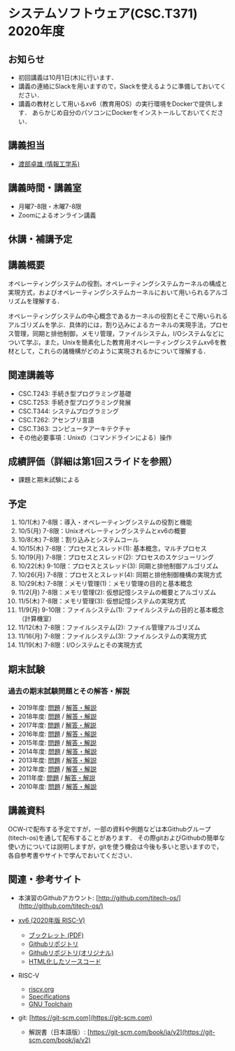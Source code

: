 # システムソフトウェア(CSC.T371) 2020年度

## お知らせ
* 初回講義は10月1日(木)に行います．
* 講義の連絡にSlackを用いますので，Slackを使えるように準備しておいてください．
* 講義の教材として用いるxv6（教育用OS）の実行環境をDockerで提供します．
あらかじめ自分のパソコンにDockerをインストールしておいてください．

## 講義担当
* [渡部卓雄 (情報工学系)](http://www.psg.c.titech.ac.jp/~takuo/)

## 講義時間・講義室
* 月曜7-8限・木曜7-8限
* Zoomによるオンライン講義

## 休講・補講予定

## 講義概要
オペレーティングシステムの役割，オペレーティングシステムカーネルの構成と実現方式，およびオペレーティングシステムカーネルにおいて用いられるアルゴリズムを理解する．

オペレーティングシステムの中心概念であるカーネルの役割とそこで用いられるアルゴリズムを学ぶ．具体的には，割り込みによるカーネルの実現手法，プロセス管理，同期と排他制御，メモリ管理，ファイルシステム，I/Oシステムなどについて学ぶ，また，Unixを簡素化した教育用オペレーティングシステムxv6を教材として，これらの諸機構がどのように実現されるかについて理解する．

## 関連講義等
* CSC.T243: 手続き型プログラミング基礎
* CSC.T253: 手続き型プログラミング発展
* CSC.T344: システムプログラミング
* CSC.T262: アセンブリ言語
* CSC.T363: コンピュータアーキテクチャ
* その他必要事項：Unixの（コマンドラインによる）操作

## 成績評価（詳細は第1回スライドを参照）
* 課題と期末試験による

## 予定
1. 10/1(木) 7-8限：導入・オペレーティングシステムの役割と機能
2. 10/5(月) 7-8限：Unixオペレーティングシステムとxv6の概要
3. 10/8(木) 7-8限：割り込みとシステムコール
4. 10/15(木) 7-8限：プロセスとスレッド(1): 基本概念，マルチプロセス
5. 10/19(月) 7-8限：プロセスとスレッド(2): プロセスのスケジューリング
6. 10/22(木) 9-10限：プロセスとスレッド(3): 同期と排他制御アルゴリズム
7. 10/26(月) 7-8限：プロセスとスレッド(4): 同期と排他制御機構の実現方式
8. 10/29(木) 7-8限：メモリ管理(1)：メモリ管理の目的と基本概念
9. 11/2(月) 7-8限：メモリ管理(2): 仮想記憶システムの概要とアルゴリズム
10. 11/5(木) 7-8限：メモリ管理(3): 仮想記憶システムの実現方式
11. 11/9(月) 9-10限：ファイルシステム(1): ファイルシステムの目的と基本概念（計算機室）
12. 11/12(木) 7-8限：ファイルシステム(2): ファイル管理アルゴリズム
13. 11/16(月) 7-8限：ファイルシステム(3): ファイルシステムの実現方式
14. 11/19(木) 7-8限：I/Oシステムとその実現方式

## 期末試験

### 過去の期末試験問題とその解答・解説
* 2019年度: [問題](ex/2019.pdf) / [解答・解説](ex/2019a.pdf)
* 2018年度: [問題](ex/2018.pdf) / [解答・解説](ex/2018a.pdf)
* 2017年度: [問題](ex/2017.pdf) / [解答・解説](ex/2017a.pdf)
* 2016年度: [問題](ex/2016.pdf) / [解答・解説](ex/2016a.pdf)
* 2015年度: [問題](ex/2015.pdf) / [解答・解説](ex/2015a.pdf)
* 2014年度: [問題](ex/2014.pdf) / [解答・解説](ex/2014a.pdf)
* 2013年度: [問題](ex/2013.pdf) / [解答・解説](ex/2013a.pdf)
* 2012年度: [問題](ex/2012.pdf) / [解答・解説](ex/2012a.pdf)
* 2011年度: [問題](ex/2011.pdf) / [解答・解説](ex/2011a.pdf)
* 2010年度: [問題](ex/2010.pdf) / [解答・解説](ex/2010a.pdf)

## 講義資料
OCW-iで配布する予定ですが，一部の資料や例題などは本Githubグループ(titech-os)を通して配布することがあります．
その際gitおよびGithubの簡単な使い方については説明しますが，gitを使う機会は今後も多いと思いますので，各自参考書やサイトで学んでおいてください．

## 関連・参考サイト
* 本演習のGithubアカウント: [http://github.com/titech-os/](http://github.com/titech-os/)

* [xv6 (2020年版 RISC-V)](https://pdos.csail.mit.edu/6.828/2020/xv6.html)
  - [ブックレット (PDF)](https://pdos.csail.mit.edu/6.828/2020/xv6/book-riscv-rev1.pdf)
  - [Githubリポジトリ](https://github.com/titech-os/xv6-riscv/)
  - [Githubリポジトリ(オリジナル)](https://github.com/mit-pdos/xv6-riscv/)
  - [HTML化したソースコード](https://titech-os.github.io/xv6-riscv-html/)
* RISC-V
  - [riscv.org](https://riscv.org)
  - [Specifications](https://riscv.org/specifications/)
  - [GNU Toolchain](https://github.com/riscv/riscv-gnu-toolchain)
* git: [https://git-scm.com](https://git-scm.com)
  - 解説書（日本語版）: [https://git-scm.com/book/ja/v2](https://git-scm.com/book/ja/v2)

